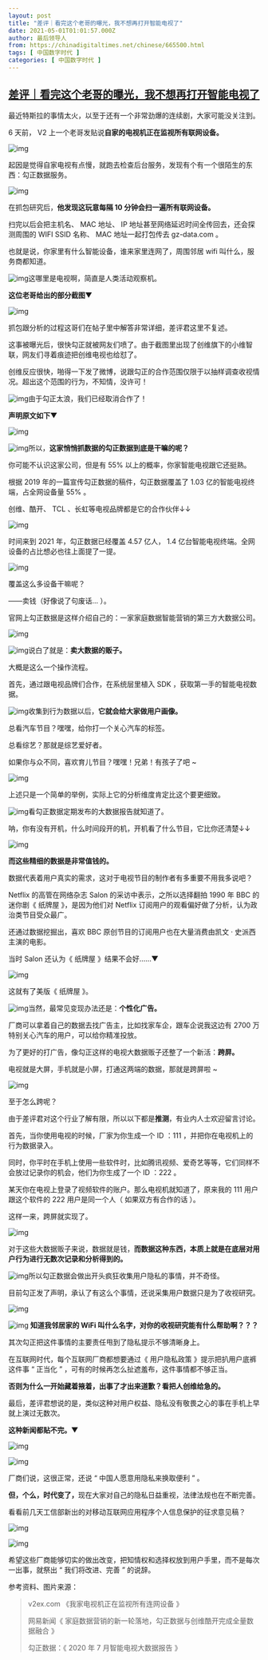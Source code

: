 ```yaml
---
layout: post
title: "差评｜看完这个老哥的曝光，我不想再打开智能电视了"
date: 2021-05-01T01:01:57.000Z
author: 最后领导人
from: https://chinadigitaltimes.net/chinese/665500.html
tags: [ 中国数字时代 ]
categories: [ 中国数字时代 ]
---
```

<!--1619830917000-->
[差评｜看完这个老哥的曝光，我不想再打开智能电视了](https://chinadigitaltimes.net/chinese/665500.html)
------

<div>
<p>最近特斯拉的事情太火，以至于还有一个非常劲爆的连续剧，大家可能没关注到。</p><p>6 天前， V2 上一个老哥发贴说<strong>自家的电视机正在监视所有联网设备。</strong></p><p><img src="https://chinadigitaltimes.net/chinese/files/2021/04/post-665500-608ca704dbb29.png" alt="img" /></p><p>起因是觉得自家电视有点慢，就跑去检查后台服务，发现有个有一个很陌生的东西：勾正数据服务。</p><p><img src="https://chinadigitaltimes.net/chinese/files/2021/04/post-665500-608ca7076da85.png" alt="img" /></p><p>在抓包研究后，<strong>他发现这玩意每隔 10 分钟会扫一遍所有联网设备。</strong></p><p>扫完以后会把主机名、 MAC 地址、 IP 地址甚至网络延迟时间全传回去，还会探测周围的 WIFI SSID 名称、 MAC 地址一起打包传去 gz-data.com 。</p><p>也就是说，你家里有什么智能设备，谁来家里连网了，周围邻居 wifi 叫什么，服务商都知道。</p><p><img src="https://chinadigitaltimes.net/chinese/files/2021/04/post-665500-608ca708f15aa.png" alt="img" />这哪里是电视啊，简直是人类活动观察机。</p><p><strong>这位老哥给出的部分截图</strong>▼</p><p><img src="https://chinadigitaltimes.net/chinese/files/2021/04/post-665500-608ca70a82ea5." alt="img" /></p><p>抓包跟分析的过程这哥们在帖子里中解答非常详细，差评君这里不复述。</p><p>这事被曝光后，很快勾正就被网友们喷了。由于截图里出现了创维旗下的小维智联，网友们寻着痕迹把创维电视也给怼了。</p><p>创维反应很快，啪得一下发了微博，说跟勾正的合作范围仅限于以抽样调查收视情况。超出这个范围的行为，不知情，没许可！</p><p><img src="https://chinadigitaltimes.net/chinese/files/2021/04/post-665500-608ca70c1385c.png" alt="img" />由于勾正太浪，我们已经取消合作了！</p><p><strong>声明原文如下</strong>▼</p><p><img src="https://chinadigitaltimes.net/chinese/files/2021/04/post-665500-608ca70e438cd." alt="img" /></p><p><img src="https://chinadigitaltimes.net/chinese/files/2021/04/post-665500-608ca70fc7ec4.png" alt="img" />所以，<strong>这家悄悄抓数据的勾正数据到底是干嘛的呢？</strong></p><p>你可能不认识这家公司，但是有 55% 以上的概率，你家智能电视跟它还挺熟。</p><p>根据 2019 年的一篇宣传勾正数据的稿件，勾正数据覆盖了 1.03 亿的智能电视终端，占全网设备量 55% 。</p><p>创维、酷开、 TCL 、长虹等电视品牌都是它的合作伙伴↓↓</p><p><img src="https://chinadigitaltimes.net/chinese/files/2021/04/post-665500-608ca7124f515.png" alt="img" /></p><p>时间来到 2021 年，勾正数据已经覆盖 4.57 亿人， 1.4 亿台智能电视终端。全网设备的占比想必也往上面提了一提。</p><p><img src="https://chinadigitaltimes.net/chinese/files/2021/04/post-665500-608ca7149e57e.png" alt="img" /></p><p>覆盖这么多设备干嘛呢？</p><p>——卖钱（好像说了句废话&#8230; ）。</p><p>官网上勾正数据是这样介绍自己的：一家家庭数据智能营销的第三方大数据公司。</p><p><img src="https://chinadigitaltimes.net/chinese/files/2021/04/post-665500-608ca7170bce9.png" alt="img" /></p><p><img src="https://chinadigitaltimes.net/chinese/files/2021/04/post-665500-608ca71891c75.png" alt="img" />说白了就是：<strong>卖大数据的贩子。</strong></p><p>大概是这么一个操作流程。</p><p>首先，通过跟电视品牌们合作，在系统层里植入 SDK ，获取第一手的智能电视数据。</p><p><img src="https://chinadigitaltimes.net/chinese/files/2021/04/post-665500-608ca70c1385c.png" alt="img" />收集到行为数据以后，<strong>它就会给大家做用户画像。</strong></p><p>总看汽车节目？嘿嘿，给你打一个关心汽车的标签。</p><p>总看综艺？那就是综艺爱好者。</p><p>如果你与众不同，喜欢育儿节目？嘿嘿！兄弟！有孩子了吧 ~ </p><p><img src="https://chinadigitaltimes.net/chinese/files/2021/04/post-665500-608ca71c360b2.png" alt="img" /></p><p>上述只是一个简单的举例，实际上它的分析维度肯定比这个要更细致。</p><p><img src="https://chinadigitaltimes.net/chinese/files/2021/04/post-665500-608ca71dba253.png" alt="img" />看勾正数据定期发布的大数据报告就知道了。</p><p>呐，你有没有开机，什么时间段开的机，开机看了什么节目，它比你还清楚↓↓</p><p><img src="https://chinadigitaltimes.net/chinese/files/2021/04/post-665500-608ca7203b120.png" alt="img" /></p><p><strong>而这些精细的数据是非常值钱的。</strong></p><p>数据代表着用户真实的需求，这对于电视节目的制作者有多重要不用我多说吧？</p><p>Netflix 的高管在网络杂志 Salon 的采访中表示，之所以选择翻拍 1990 年 BBC 的迷你剧《 纸牌屋 》，是因为他们对 Netflix 订阅用户的观看偏好做了分析，认为政治类节目受众最广。</p><p>还通过数据挖掘出，喜欢 BBC 原创节目的订阅用户也在大量消费由凯文 · 史派西主演的电影。</p><p>当时 Salon 还认为《 纸牌屋 》结果不会好&#8230;&#8230;▼</p><p><img src="https://chinadigitaltimes.net/chinese/files/2021/04/post-665500-608ca722600c6.png" alt="img" /></p><p>这就有了美版《 纸牌屋 》。</p><p><img src="https://chinadigitaltimes.net/chinese/files/2021/04/post-665500-608ca723e409c.png" alt="img" />当然，最常见变现办法还是：<strong>个性化广告。</strong></p><p>厂商可以拿着自己的数据去找广告主，比如找家车企，跟车企说我这边有 2700 万特别关心汽车的用户，可以给你精准投放。</p><p>为了更好的打广告，像勾正这样的电视大数据贩子还整了一个新活：<strong>跨屏。</strong></p><p>电视就是大屏，手机就是小屏，打通这两端的数据，那就是跨屏啦 ~ </p><p><img src="https://chinadigitaltimes.net/chinese/files/2021/04/post-665500-608ca7267c365.png" alt="img" /></p><p>至于怎么跨呢？</p><p>由于差评君对这个行业了解有限，所以以下都是<strong>推测</strong>，有业内人士欢迎留言讨论。</p><p>首先，当你使用电视的时候，厂家为你生成一个 ID ：111 ，并把你在电视机上的行为数据录入。</p><p>同时，你平时在手机上使用一些软件时，比如腾讯视频、爱奇艺等等，它们同样不会放过记录你的机会，他们为你生成了一个 ID ：222 。</p><p>某天你在电视上登录了视频软件的账户。那么电视机就知道了，原来我的 111 用户跟这个软件的 222 用户是同一个人（ 如果双方有合作的话 ）。</p><p>这样一来，跨屏就实现了。</p><p><img src="https://chinadigitaltimes.net/chinese/files/2021/04/post-665500-608ca728a55e2.png" alt="img" /></p><p>对于这些大数据贩子来说，数据就是钱，<strong>而数据这种东西，本质上就是在底层对用户行为进行无数次记录和分析得到的。</strong></p><p><img src="https://chinadigitaltimes.net/chinese/files/2021/04/post-665500-608ca72a34698.png" alt="img" />所以勾正数据会做出开头疯狂收集用户隐私的事情，并不奇怪。</p><p>目前勾正发了声明，承认了有这么个事情，还说采集用户数据只是为了收视研究。</p><p><img src="https://chinadigitaltimes.net/chinese/files/2021/04/post-665500-608ca72ca6702.png" alt="img" /></p><p><img src="https://chinadigitaltimes.net/chinese/files/2021/04/post-665500-608ca72e37a12.png" alt="img" /> <strong>知道我邻居家的 WiFi 叫什么名字，对你的收视研究能有什么帮助啊？？？</strong></p><p>其次勾正把这件事情的主要责任甩到了隐私提示不够清晰身上。</p><p>在互联网时代，每个互联网厂商都想要通过《 用户隐私政策 》提示把扒用户底裤这件事 “ 正当化 ” ，可有的时候再怎么扯遮羞布，这件事情都不够正当。</p><p><strong>否则为什么一开始藏着掖着，出事了才出来道歉？看把人创维给急的。</strong></p><p>最后，差评君想说的是，类似这种对用户权益、隐私没有敬畏之心的事在手机上早就上演过无数次。</p><p><strong>这种新闻都贴不完。</strong>▼</p><p><img src="https://chinadigitaltimes.net/chinese/files/2021/04/post-665500-608ca73017c93.png" alt="img" /></p><p><img src="https://chinadigitaltimes.net/chinese/files/2021/04/post-665500-608ca731eabe3.png" alt="img" /></p><p>厂商们说，这很正常，还说 “ 中国人愿意用隐私来换取便利 ” 。</p><p><strong>但，个么，时代变了，</strong>现在大家对自己的隐私日益重视，法律法规也在不断完善。</p><p>看看前几天工信部新出的对移动互联网应用程序个人信息保护的征求意见稿？</p><p><img src="https://chinadigitaltimes.net/chinese/files/2021/04/post-665500-608ca73443b5c.png" alt="img" /></p><p><img src="https://chinadigitaltimes.net/chinese/files/2021/04/post-665500-608ca887496ed.png" alt="img" /></p><p>希望这些厂商能够切实的做出改变，把知情权和选择权放到用户手里，而不是每次一出事，就祭出 “ 我们将改进、完善 ” 的说辞。</p><p>参考资料、图片来源：</p><blockquote><p>v2ex.com 《我家电视机正在监视所有连网设备 》</p><p>网易新闻《 家庭数据营销的新一轮落地，勾正数据与创维酷开完成全量数据融合 》</p><p>勾正数据：《 2020 年 7 月智能电视大数据报告 》</p></blockquote>
</div>
